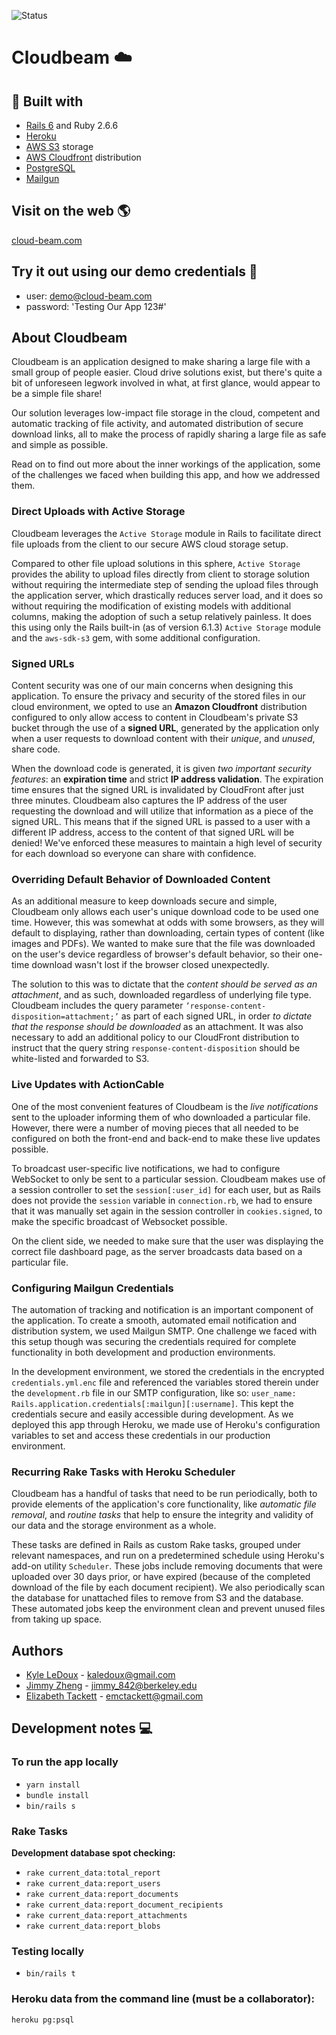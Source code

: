 ![Status](https://github.com/kaledoux/cloudbeam/actions/workflows/verify.yml/badge.svg)

# Cloudbeam  :cloud:
## :hammer: Built with
- [Rails 6](https://guides.rubyonrails.org/) and Ruby 2.6.6
- [Heroku](https://www.heroku.com/)
- [AWS S3](https://aws.amazon.com/s3) storage
- [AWS Cloudfront](https://aws.amazon.com/cloudfront/) distribution
- [PostgreSQL](https://www.postgresql.org/)
- [Mailgun](https://www.mailgun.com/)

## Visit on the web :earth_americas:
[cloud-beam.com](https://www.cloud-beam.com)

## Try it out using our demo credentials :key:
- user: demo@cloud-beam.com
- password: 'Testing Our App 123#'

## About Cloudbeam

Cloudbeam is an application designed to make sharing a large file with a small group of people easier. Cloud drive solutions exist, but there's quite a bit of unforeseen legwork involved in what, at first glance, would appear to be a simple file share! 

Our solution leverages low-impact file storage in the cloud, competent and automatic tracking of file activity,  and automated distribution of secure download links, all to make the process of rapidly sharing a large file as safe and simple  as possible. 

Read on to find out more about the inner workings of the application, some of the challenges we faced when building this app, and how we addressed them.

### Direct Uploads with Active Storage

Cloudbeam leverages the `Active Storage` module in Rails to facilitate direct file uploads from the client to our secure AWS cloud storage setup. 

Compared to other file upload solutions in this sphere, `Active Storage` provides the ability to upload files directly from client to storage solution without requiring the intermediate step of sending the upload files through the application server, which drastically reduces server load, and it does so without requiring the modification of existing models with additional columns, making the adoption of such a setup relatively painless. It does this using only the Rails built-in (as of version 6.1.3) `Active Storage` module and the `aws-sdk-s3` gem, with some additional configuration. 

### Signed URLs

Content security was one of our main concerns when designing this application. To ensure the privacy and security of the stored files in our cloud environment, we opted to use an **Amazon Cloudfront** distribution configured to only allow access to content in Cloudbeam's private S3 bucket through the use of a **signed URL**, generated by the application only when a user requests to download content with their *unique*, and *unused*, share code. 

When the download code is generated, it is given *two important security features*: an **expiration time** and strict **IP address validation**. The expiration time ensures that the signed URL is invalidated by CloudFront after just three minutes. Cloudbeam also captures the IP address of the user requesting the download and will utilize that information as a piece of the signed URL. This means that if the signed URL is passed to a user with a different IP address, access to the content of that signed URL will be denied! We've enforced these measures to maintain a high level of security for each download so everyone can share with confidence. 

### Overriding Default Behavior of Downloaded Content

As an additional measure to keep downloads secure and simple, Cloudbeam only allows each user's unique download code to be used one time. However, this was somewhat at odds with some browsers, as they will default to displaying, rather than downloading, certain types of content (like images and PDFs). We wanted to make sure that the file was downloaded on the user's device regardless of browser's default behavior, so their one-time download wasn't lost if the browser closed unexpectedly.

The solution to this was to dictate that the *content should be served as an attachment*, and as such, downloaded regardless of underlying file type. Cloudbeam includes the query parameter `’response-content-disposition=attachment;’` as part of each signed URL, in order *to dictate that the response should be downloaded* as an attachment. It was also necessary to add an additional policy to our CloudFront distribution to instruct that the query string `response-content-disposition` should be white-listed and forwarded to S3. 

### Live Updates with ActionCable

One of the most convenient features of Cloudbeam is the *live notifications* sent to the uploader informing them of who downloaded a particular file. However, there were a number of moving pieces that all needed to be configured on both the front-end and back-end to make these live updates possible.

To broadcast user-specific live notifications, we had to configure WebSocket to only be sent to a particular session. Cloudbeam makes use of a session controller to set the `session[:user_id]` for each user, but as Rails does not provide the `session` variable in `connection.rb`, we had to ensure that it was manually set again in the session controller in `cookies.signed`, to make the specific broadcast of Websocket possible. 

On the client side, we needed to make sure that the user was displaying the correct file dashboard page, as the server broadcasts data based on a particular file.

### Configuring Mailgun Credentials

The automation of tracking and notification is an important component of the application. To create a smooth, automated email notification and distribution system, we used Mailgun SMTP. One challenge we faced with this setup though was securing the credentials required for complete functionality in both development and production environments. 

In the development environment, we stored the credentials in the encrypted `credentials.yml.enc` file and referenced the variables stored therein under the `development.rb` file in our SMTP configuration, like so: `user_name: Rails.application.credentials[:mailgun][:username]`. This kept the credentials secure and easily accessible during development. As we deployed this app through Heroku, we made use of Heroku's configuration variables to set and access these credentials in our production environment. 

### Recurring Rake Tasks with Heroku Scheduler

Cloudbeam has a handful of tasks that need to be run periodically, both to provide elements of the application's core functionality, like *automatic file removal*, and *routine tasks* that help to ensure the integrity and validity of our data and the storage environment as a whole.

These tasks are defined in Rails as custom Rake tasks, grouped under relevant namespaces, and run on a predetermined schedule using Heroku's add-on utility `Scheduler`. These jobs include removing documents that were uploaded over 30 days prior, or have expired (because of the completed download of the file by each document recipient). We also periodically scan the database for unattached files to remove from S3 and the database. These automated jobs keep the environment clean and prevent unused files from taking up space.

## Authors
- [Kyle LeDoux](https://github.com/kaledoux) - kaledoux@gmail.com
- [Jimmy Zheng](https://github.com/jimzhe842) - jimmy_842@berkeley.edu
- [Elizabeth Tackett](http://github.com/emctackett) - emctackett@gmail.com

## Development notes :computer:

### To run the app locally
-  `yarn install`
-  `bundle install`
-  `bin/rails s`

### Rake Tasks

**Development database spot checking:**
- `rake current_data:total_report`
- `rake current_data:report_users`
- `rake current_data:report_documents`
- `rake current_data:report_document_recipients`
- `rake current_data:report_attachments`
- `rake current_data:report_blobs`

### Testing locally
- `bin/rails t`

### Heroku data from the command line (must be a collaborator):
`heroku pg:psql`
